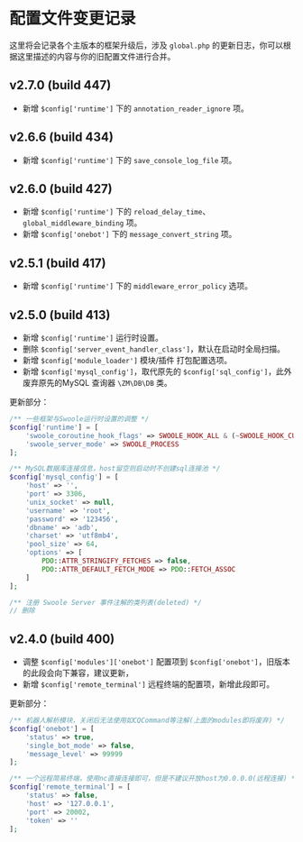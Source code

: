 # 配置文件变更记录

这里将会记录各个主版本的框架升级后，涉及 `global.php` 的更新日志，你可以根据这里描述的内容与你的旧配置文件进行合并。

## v2.7.0 (build 447)

- 新增 `$config['runtime']` 下的 `annotation_reader_ignore` 项。

## v2.6.6 (build 434)

- 新增 `$config['runtime']` 下的 `save_console_log_file` 项。

## v2.6.0 (build 427)

- 新增 `$config['runtime']` 下的 `reload_delay_time`、`global_middleware_binding` 项。
- 新增 `$config['onebot']` 下的 `message_convert_string` 项。

## v2.5.1 (build 417)

- 新增 `$config['runtime']` 下的 `middleware_error_policy` 选项。

## v2.5.0 (build 413)

- 新增 `$config['runtime']` 运行时设置。
- 删除 `$config['server_event_handler_class']`，默认在启动时全局扫描。
- 新增 `$config['module_loader']` 模块/插件 打包配置选项。
- 新增 `$config['mysql_config']`，取代原先的 `$config['sql_config']`，此外废弃原先的MySQL 查询器 `\ZM\DB\DB` 类。

更新部分：

```php
/** 一些框架与Swoole运行时设置的调整 */
$config['runtime'] = [
    'swoole_coroutine_hook_flags' => SWOOLE_HOOK_ALL & (~SWOOLE_HOOK_CURL),
    'swoole_server_mode' => SWOOLE_PROCESS
];

/** MySQL数据库连接信息，host留空则启动时不创建sql连接池 */
$config['mysql_config'] = [
    'host' => '',
    'port' => 3306,
    'unix_socket' => null,
    'username' => 'root',
    'password' => '123456',
    'dbname' => 'adb',
    'charset' => 'utf8mb4',
    'pool_size' => 64,
    'options' => [
        PDO::ATTR_STRINGIFY_FETCHES => false,
        PDO::ATTR_DEFAULT_FETCH_MODE => PDO::FETCH_ASSOC
    ]
];

/** 注册 Swoole Server 事件注解的类列表(deleted) */
// 删除
```

## v2.4.0 (build 400)
- 调整 `$config['modules']['onebot']` 配置项到 `$config['onebot']`，旧版本的此段会向下兼容，建议更新，
- 新增 `$config['remote_terminal']` 远程终端的配置项，新增此段即可。

更新部分：
```php
/** 机器人解析模块，关闭后无法使用如CQCommand等注解(上面的modules即将废弃) */
$config['onebot'] = [
    'status' => true,
    'single_bot_mode' => false,
    'message_level' => 99999
];

/** 一个远程简易终端，使用nc直接连接即可，但是不建议开放host为0.0.0.0(远程连接) */
$config['remote_terminal'] = [
    'status' => false,
    'host' => '127.0.0.1',
    'port' => 20002,
    'token' => ''
];
```
